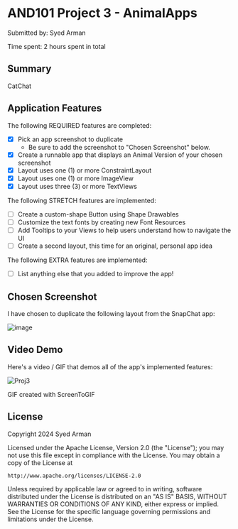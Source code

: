 # AND101 Project 3 - AnimalApps

Submitted by: Syed Arman

Time spent: 2 hours spent in total

## Summary

CatChat 

## Application Features

The following REQUIRED features are completed:

- [x] Pick an app screenshot to duplicate
  - Be sure to add the screenshot to "Chosen Screenshot" below.
- [x] Create a runnable app that displays an Animal Version of your chosen screenshot
- [x] Layout uses one (1) or more ConstraintLayout
- [x] Layout uses one (1) or more ImageView
- [x] Layout uses three (3) or more TextViews

The following STRETCH features are implemented:

- [ ] Create a custom-shape Button using Shape Drawables
- [ ] Customize the text fonts by creating new Font Resources
- [ ] Add Tooltips to your Views to help users understand how to navigate the UI
- [ ] Create a second layout, this time for an original, personal app idea

The following EXTRA features are implemented:

- [ ] List anything else that you added to improve the app!

## Chosen Screenshot

I have chosen to duplicate the following layout from the SnapChat app:

![image](https://github.com/syedarman1/CatChat_AND/assets/148717758/2ba4e79b-1659-48b0-9c4b-5597ff21161b)


## Video Demo

Here's a video / GIF that demos all of the app's implemented features:

![Proj3](https://github.com/syedarman1/CatChat_AND/assets/148717758/019484ea-1d8f-4a26-8f5e-4e8e4b4ce30b)



GIF created with ScreenToGIF

## License

Copyright 2024 Syed Arman

Licensed under the Apache License, Version 2.0 (the "License");
you may not use this file except in compliance with the License.
You may obtain a copy of the License at

    http://www.apache.org/licenses/LICENSE-2.0

Unless required by applicable law or agreed to in writing, software
distributed under the License is distributed on an "AS IS" BASIS,
WITHOUT WARRANTIES OR CONDITIONS OF ANY KIND, either express or implied.
See the License for the specific language governing permissions and
limitations under the License.
